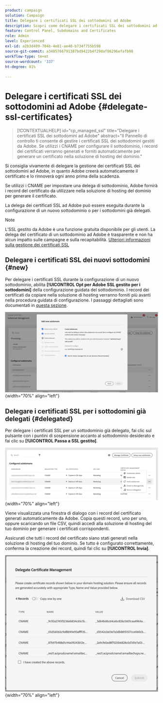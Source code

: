 ```yaml
---
product: campaign
solution: Campaign
title: Delegare i certificati SSL dei sottodomini ad Adobe
description: Scopri come delegare i certificati SSL dei sottodomini ad Adobe
feature: Control Panel, Subdomains and Certificates
role: Admin
level: Experienced
exl-id: a2b3d409-704b-4e81-ae40-b734f755b598
source-git-commit: a3485766791387bd9422b4f29daf86296efafb98
workflow-type: tm+mt
source-wordcount: '337'
ht-degree: 81%

---
```


# Delegare i certificati SSL dei sottodomini ad Adobe {#delegate-ssl-certificates}

>[!CONTEXTUALHELP]
>id="cp_managed_ssl"
>title="Delegare i certificati SSL dei sottodomini ad Adobe"
>abstract="Il Pannello di controllo ti consente di gestire i certificati SSL dei sottodomini gestiti da Adobe. Se utilizzi i CNAME per configurare il sottodominio, i record dei certificati verranno generati e forniti automaticamente per generare un certificato nella soluzione di hosting del dominio."

Si consiglia vivamente di delegare la gestione dei certificati SSL dei sottodomini ad Adobe, in quanto Adobe creerà automaticamente il certificato e lo rinnoverà ogni anno prima della scadenza.

Se utilizzi i CNAME per impostare una delega di sottodominio, Adobe fornirà i record del certificato da utilizzare nella soluzione di hosting del dominio per generare il certificato.

La delega dei certificati SSL ad Adobe può essere eseguita durante la configurazione di un nuovo sottodominio o per i sottodomini già delegati.

>[!NOTE]
>
>L’SSL gestito da Adobe è una funzione gratuita disponibile per gli utenti. La delega del certificato di un sottodominio ad Adobe è trasparente e non ha alcun impatto sulle campagne e sulla recapitabilità. [Ulteriori informazioni sulla gestione dei certificati SSL](monitoring-ssl-certificates.md#management)


## Delegare i certificati SSL dei nuovi sottodomini {#new}

Per delegare i certificati SSL durante la configurazione di un nuovo sottodominio, abilita **[!UICONTROL Opt per Adobe SSL gestito per i sottodomini]** della configurazione guidata del sottodominio. I record dei certificati da copiare nella soluzione di hosting verranno forniti più avanti nella procedura guidata di configurazione. I passaggi dettagliati sono documentati in [questa sezione](setting-up-new-subdomain.md).

![](assets/cname-adobe-managed.png){width="70%" align="left"}

## Delegare i certificati SSL per i sottodomini già delegati {#delegated}

Per delegare i certificati SSL per un sottodominio già delegato, fai clic sul pulsante con i puntini di sospensione accanto al sottodominio desiderato e fai clic su **[!UICONTROL Passa a SSL gestito]**.

![](assets/delegate-ssl-list.png){width="70%" align="left"}

Viene visualizzata una finestra di dialogo con i record del certificato generati automaticamente da Adobe. Copia questi record, uno per uno, oppure scaricando un file CSV, quindi accedi alla soluzione di hosting del tuo dominio per generare i certificati corrispondenti.

Assicurati che tutti i record del certificato siano stati generati nella soluzione di hosting del tuo dominio. Se tutto è configurato correttamente, conferma la creazione dei record, quindi fai clic su **[!UICONTROL Invia]**.

![](assets/delegate-ssl.png){width="70%" align="left"}
